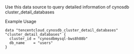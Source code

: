 Use this data source to query detailed information of cynosdb cluster_detail_databases

Example Usage

```hcl
data "tencentcloud_cynosdb_cluster_detail_databases" "cluster_detail_databases" {
  cluster_id = "cynosdbmysql-bws8h88b"
  db_name    = "users"
}
```